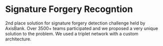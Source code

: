 # Signature Forgery Recogntion
2nd place solution for signature forgery detection challenge held by AxisBank. Over 3500+ teams participated and we proposed a very unique solution to the problem. We used a triplet network with a custom architecture.
